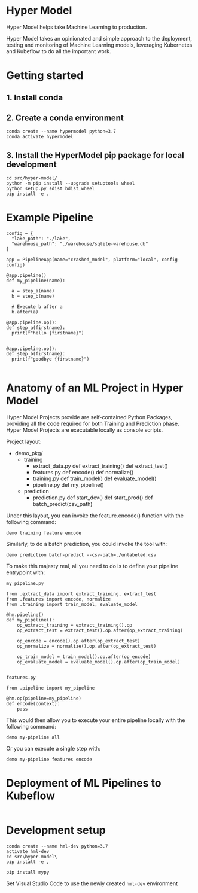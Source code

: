 # Hyper Model

Hyper Model helps take Machine Learning to production.

Hyper Model takes an opinionated and simple approach to the deployment, testing and monitoring of Machine Learning models, leveraging Kubernetes and Kubeflow to do all the important work.

# Getting started

## 1. Install conda

## 2. Create a conda environment

```
conda create --name hypermodel python=3.7
conda activate hypermodel
```

## 3. Install the HyperModel pip package for local development

```
cd src/hyper-model/
python -m pip install --upgrade setuptools wheel
python setup.py sdist bdist_wheel
pip install -e .
```

# Example Pipeline

```
config = {
  "lake_path": "./lake",
  "warehouse_path": "./warehouse/sqlite-warehouse.db"
}

app = PipelineApp(name="crashed_model", platform="local", config-config)

@app.pipeline()
def my_pipeline(name):

  a = step_a(name)
  b = step_b(name)

  # Execute b after a
  b.after(a)

@app.pipeline.op():
def step_a(firstname):
  print(f"hello {firstname}")


@app.pipeline.op():
def step_b(firstname):
  print(f"goodbye {firstname}")


```

# Anatomy of an ML Project in Hyper Model

Hyper Model Projects provide are self-contained Python Packages, providing all the code required for both Training and Prediction phase. Hyper Model Projects are executable locally as console scripts.

Project layout:

- demo_pkg/
  - training
    - extract_data.py
      def extract_training()
      def extract_test()
    - features.py
      def encode()
      def normalize()
    - training.py
      def train_model()
      def evaluate_model()
    - pipeline.py
      def my_pipeline()
  - prediction
    - prediction.py
      def start_dev()
      def start_prod()
      def batch_predict(csv_path)

Under this layout, you can invoke the feature.encode() function with the following command:

```
demo training feature encode
```

Similarly, to do a batch prediction, you could invoke the tool with:

```
demo prediction batch-predict --csv-path=./unlabeled.csv
```

To make this majesty real, all you need to do is to define your pipeline entrypoint with:

`my_pipeline.py`

```
from .extract_data import extract_training, extract_test
from .features import encode, normalize
from .training import train_model, evaluate_model

@hm.pipeline()
def my_pipeline():
    op_extract_training = extract_training().op
    op_extract_test = extract_test().op.after(op_extract_training)

    op_encode = encode().op.after(op_extract_test)
    op_normalize = normalize().op.after(op_extract_test)

    op_train_model = train_model().op.after(op_encode)
    op_evaluate_model = evaluate_model().op.after(op_train_model)


```

`features.py`

```
from .pipeline import my_pipeline

@hm.op(pipeline=my_pipeline)
def encode(context):
    pass
```

This would then allow you to execute your entire pipeline locally with the following command:

```
demo my-pipeline all
```

Or you can execute a single step with:

```
demo my-pipeline features encode
```

# Deployment of ML Pipelines to Kubeflow

```

```

# Development setup

```
conda create --name hml-dev python=3.7
activate hml-dev
cd src\hyper-model\
pip install -e ,

pip install mypy

```

Set Visual Studio Code to use the newly created `hml-dev` environment
